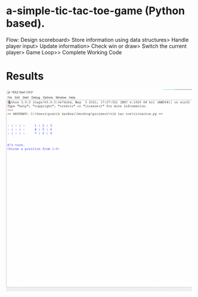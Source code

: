 # a-simple-tic-tac-toe-game (Python based).

Flow: Design scoreboard> Store information using data structures> Handle player input> Update information> Check win or draw> Switch the current player> Game Loop>> Complete Working Code

# Results
![Output](Results.gif)
